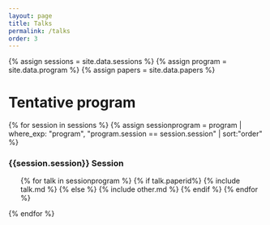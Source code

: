 ```yaml
---
layout: page
title: Talks
permalink: /talks
order: 3
---
```


{% assign sessions = site.data.sessions %}
{% assign program = site.data.program %}
{% assign papers = site.data.papers %}

<h1>Tentative program</h1>

<div>
{% for session in sessions %}
	{% assign sessionprogram = program | where_exp: "program", "program.session == session.session" | sort:"order" %}
	<h3>{{session.session}} Session</h3>
	<ul>
		{% for talk in sessionprogram %}
			{% if talk.paperid%}
				{% include talk.md %}
			{% else %}
				{% include other.md %}
			{% endif %}
		{% endfor %}
	</ul>
{% endfor %}
</div>